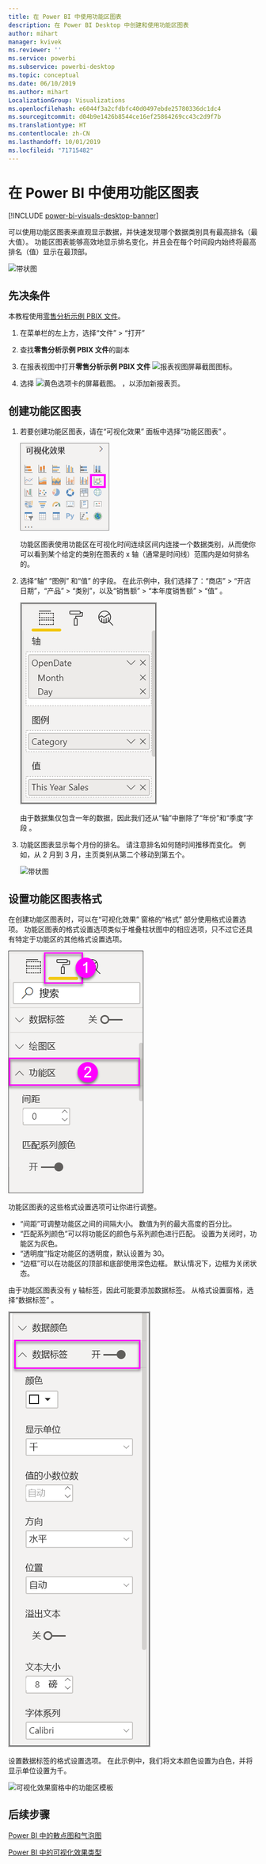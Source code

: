 ```yaml
---
title: 在 Power BI 中使用功能区图表
description: 在 Power BI Desktop 中创建和使用功能区图表
author: mihart
manager: kvivek
ms.reviewer: ''
ms.service: powerbi
ms.subservice: powerbi-desktop
ms.topic: conceptual
ms.date: 06/10/2019
ms.author: mihart
LocalizationGroup: Visualizations
ms.openlocfilehash: e6044f3a2cfdbfc40d0497ebde25780336dc1dc4
ms.sourcegitcommit: d04b9e1426b8544ce16ef25864269cc43c2d9f7b
ms.translationtype: HT
ms.contentlocale: zh-CN
ms.lasthandoff: 10/01/2019
ms.locfileid: "71715482"
---
```

# <a name="use-ribbon-charts-in-power-bi"></a>在 Power BI 中使用功能区图表

[!INCLUDE [power-bi-visuals-desktop-banner](../includes/power-bi-visuals-desktop-banner.md)]

可以使用功能区图表来直观显示数据，并快速发现哪个数据类别具有最高排名（最大值）。 功能区图表能够高效地显示排名变化，并且会在每个时间段内始终将最高排名（值）显示在最顶部。 

![带状图](media/desktop-ribbon-charts/ribbon-charts-01.png)

## <a name="prerequisites"></a>先决条件

本教程使用[零售分析示例 PBIX 文件](http://download.microsoft.com/download/9/6/D/96DDC2FF-2568-491D-AAFA-AFDD6F763AE3/Retail%20Analysis%20Sample%20PBIX.pbix)。

1. 在菜单栏的左上方，选择“文件” > “打开”  
   
2. 查找**零售分析示例 PBIX 文件**的副本

1. 在报表视图中打开**零售分析示例 PBIX 文件** ![报表视图屏幕截图图标](media/power-bi-visualization-kpi/power-bi-report-view.png)。

1. 选择 ![黄色选项卡的屏幕截图。](media/power-bi-visualization-kpi/power-bi-yellow-tab.png) ，以添加新报表页。

## <a name="create-a-ribbon-chart"></a>创建功能区图表

1. 若要创建功能区图表，请在“可视化效果”  面板中选择“功能区图表”  。

    ![可视化效果模板](media/desktop-ribbon-charts/power-bi-template.png)

    功能区图表使用功能区在可视化时间连续区间内连接一个数据类别，从而使你可以看到某个给定的类别在图表的 x 轴（通常是时间线）范围内是如何排名的。

2. 选择“轴”  “图例”  和“值”  的字段。  在此示例中，我们选择了：“商店” > “开店日期”，“产品” > “类别”，以及“销售额” > “本年度销售额” > “值”        。  

    ![已选择字段](media/desktop-ribbon-charts/power-bi-ribbon-values.png)

    由于数据集仅包含一年的数据，因此我们还从“轴”中删除了“年份”和“季度”字段    。

3. 功能区图表显示每个月份的排名。 请注意排名如何随时间推移而变化。 例如，从 2 月到 3 月，主页类别从第二个移动到第五个。

    ![带状图](media/desktop-ribbon-charts/power-bi-ribbon.png)

## <a name="format-a-ribbon-chart"></a>设置功能区图表格式
在创建功能区图表时，可以在“可视化效果”  窗格的“格式”  部分使用格式设置选项。 功能区图表的格式设置选项类似于堆叠柱状图中的相应选项，只不过它还具有特定于功能区的其他格式设置选项。

![可视化效果窗格中的功能区模板](media/desktop-ribbon-charts/power-bi-format-ribbon.png)

功能区图表的这些格式设置选项可让你进行调整。

*  “间距”可调整功能区之间的间隔大小。 数值为列的最大高度的百分比。
*  “匹配系列颜色”可以将功能区的颜色与系列颜色进行匹配。 设置为关闭时，功能区为灰色。 
*  “透明度”指定功能区的透明度，默认设置为 30。
*  “边框”可以在功能区的顶部和底部使用深色边框。 默认情况下，边框为关闭状态。

由于功能区图表没有 y 轴标签，因此可能要添加数据标签。 从格式设置窗格，选择“数据标签”  。 

![数据标签的格式设置选项](media/desktop-ribbon-charts/power-bi-labels.png)

设置数据标签的格式设置选项。 在此示例中，我们将文本颜色设置为白色，并将显示单位设置为千。

![可视化效果窗格中的功能区模板](media/desktop-ribbon-charts/power-bi-data-labels.png)

## <a name="next-steps"></a>后续步骤

[Power BI 中的散点图和气泡图](power-bi-visualization-scatter.md)

[Power BI 中的可视化效果类型](power-bi-visualization-types-for-reports-and-q-and-a.md)
